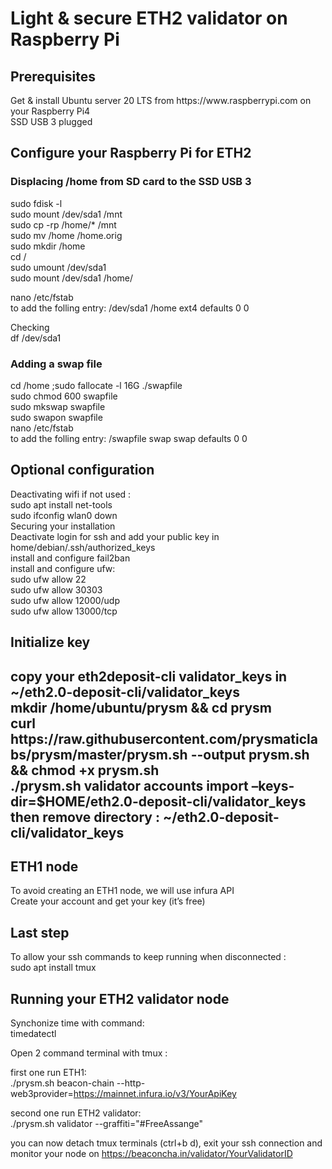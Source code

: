 <h1> Light & secure ETH2 validator on Raspberry Pi </h1>

<h2> Prerequisites </h2>

<p>Get & install Ubuntu server 20 LTS from https://www.raspberrypi.com on your Raspberry Pi4 <br/>
SSD USB 3 plugged</p>

<h2> Configure your Raspberry Pi for ETH2 </h2>

<h3> Displacing /home from SD card to the SSD USB 3 </h3>
<p>sudo fdisk -l <br/>
sudo mount /dev/sda1 /mnt <br/>
sudo cp -rp /home/* /mnt <br/>
sudo mv /home /home.orig <br/>
sudo mkdir /home <br/>
cd / <br/>
sudo umount /dev/sda1 <br/>
sudo mount /dev/sda1 /home/ <br/>
</p>
<p>
nano /etc/fstab <br/>
to add the folling entry: /dev/sda1  /home  ext4  defaults  0  0
</p>

Checking <br/>
df /dev/sda1 <br/>

<h3> Adding a swap file </h3>

cd /home ;sudo fallocate -l 16G ./swapfile <br/>
sudo chmod 600 swapfile <br/>
sudo mkswap swapfile <br/>
sudo swapon swapfile <br/>
nano /etc/fstab <br/>
to add the folling entry: /swapfile swap swap defaults 0 0 <br/>

<h2> Optional configuration </h2>
Deactivating wifi if not used : <br/>
sudo apt install net-tools <br/>
sudo ifconfig wlan0 down <br/>
Securing your installation <br/>
Deactivate login for ssh and add your public key in home/debian/.ssh/authorized_keys <br/>
install and configure fail2ban <br/>
install and configure ufw: <br/>
sudo ufw allow 22 <br/>
sudo ufw allow 30303 <br/>
sudo ufw allow 12000/udp <br/>
sudo ufw allow 13000/tcp <br/>

<h2> Initialize key <h2> 
copy your  eth2deposit-cli validator_keys in ~/eth2.0-deposit-cli/validator_keys <br/>
mkdir /home/ubuntu/prysm && cd prysm <br/>
curl https://raw.githubusercontent.com/prysmaticlabs/prysm/master/prysm.sh --output prysm.sh && chmod +x prysm.sh <br/>
./prysm.sh validator accounts import –keys-dir=$HOME/eth2.0-deposit-cli/validator_keys <br/>
then remove directory : ~/eth2.0-deposit-cli/validator_keys <br/>

<h2> ETH1 node </h2> 
To avoid creating an ETH1 node, we will use infura API <br/>
Create your account and get your key (it’s free) <br/>

<h2>  Last step </h2> 
To allow your ssh commands to keep running when disconnected : <br/>
sudo apt install tmux <br/>

<h2>  Running your ETH2 validator node </h2> 
Synchonize time with command: <br/>
timedatectl <br/>

<p>Open 2 command terminal with tmux : </p>

first one run ETH1: <br/>
./prysm.sh beacon-chain --http-web3provider=https://mainnet.infura.io/v3/YourApiKey <br/>

second one run ETH2 validator: <br/>
./prysm.sh validator --graffiti="#FreeAssange" <br/>

you can now detach tmux terminals (ctrl+b d), exit your ssh connection and monitor your node on https://beaconcha.in/validator/YourValidatorID
